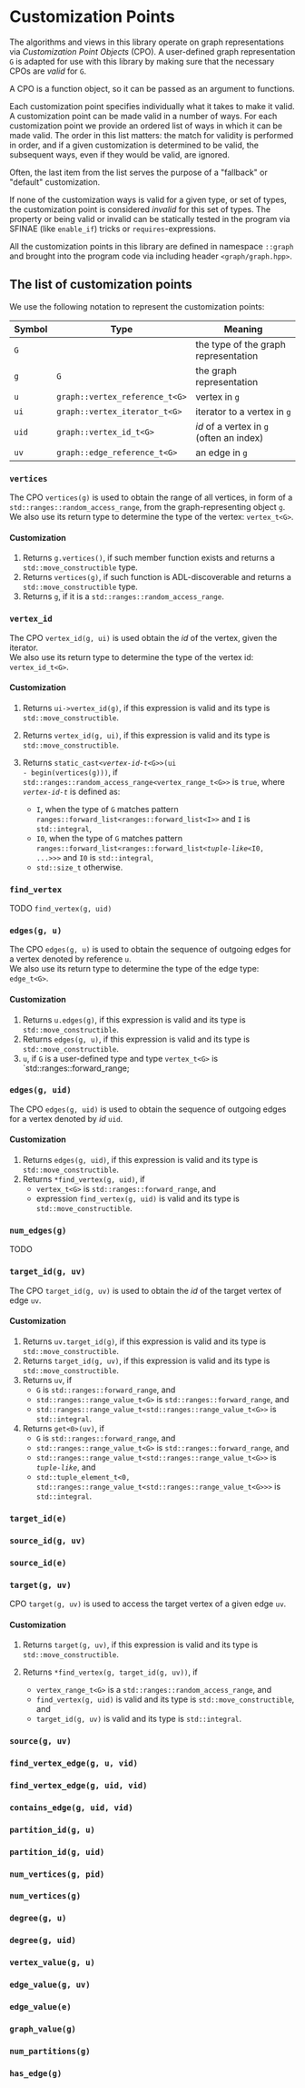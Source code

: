 # Customization Points

The algorithms and views in this library operate on graph representations via _Customization Point Objects_ (CPO). 
A user-defined graph representation `G` is adapted for use with this library by making sure that the necessary CPOs are _valid_ for `G`. 

A CPO is a function object, so it can be passed as an argument to functions.

Each customization point specifies individually what it takes to make it valid. 
A customization point can be made valid in a number of ways. 
For each customization point we provide an ordered list of ways in which it can be made valid.
The order in this list matters: the match for validity is performed in order,
and if a given customization is determined to be valid, the subsequent ways, even if they would be valid, are ignored.

Often, the last item from the list serves the purpose of a "fallback" or "default" customization.

If none of the customization ways is valid for a given type, or set of types, the customization point is considered _invalid_ for this set of types. 
The property or being valid or invalid can be statically tested in the program via SFINAE (like `enable_if`) tricks or `requires`-expressions.

All the customization points in this library are defined in namespace `::graph` and brought into the program code via including header  `<graph/graph.hpp>`.


## The list of customization points

We use the following notation to represent the customization points:


| Symbol | Type                           | Meaning                                  |
|--------|--------------------------------|------------------------------------------|
| `G`    |                                | the type of the graph representation     |
| `g`    | `G`                            | the graph representation                 | 
| `u`    | `graph::vertex_reference_t<G>` | vertex in `g`                            |
| `ui`   | `graph::vertex_iterator_t<G>`  | iterator to a vertex in `g`              |
| `uid`  | `graph::vertex_id_t<G>`        | _id_ of a vertex in `g` (often an index) |
| `uv`   | `graph::edge_reference_t<G>`   | an edge in `g`                           |


### `vertices`

The CPO `vertices(g)` is used to obtain the range of all vertices, in form of a `std::ranges::random_access_range`, from the graph-representing object `g`.
We also use its return type to determine the type of the vertex: `vertex_t<G>`.

#### Customization

 1. Returns `g.vertices()`, if such member function exists and returns a `std::move_constructible` type.
 2. Returns `vertices(g)`, if such function is ADL-discoverable and returns a `std::move_constructible` type.
 3. Returns `g`, if it is a `std::ranges::random_access_range`.


### `vertex_id`

The CPO `vertex_id(g, ui)` is used obtain the _id_ of the vertex, given the iterator. <br>
We also use its return type to determine the type of the vertex id: `vertex_id_t<G>`.

#### Customization

 1. Returns `ui->vertex_id(g)`, if this expression is valid and its type is `std::move_constructible`.
 2. Returns `vertex_id(g, ui)`, if this expression is valid and its type is `std::move_constructible`.
 3. Returns <code>static_cast&lt;<em>vertex-id-t</em>&lt;G&gt;&gt;(ui - begin(vertices(g)))</code>,
    if `std::ranges::random_access_range<vertex_range_t<G>>` is `true`, where <code><em>vertex-id-t</em></code> is defined as:

    * `I`, when the type of `G` matches pattern `ranges::forward_list<ranges::forward_list<I>>` and `I` is `std::integral`,
    * `I0`, when the type of `G` matches pattern <code>ranges::forward_list&lt;ranges::forward_list&lt;<em>tuple-like</em>&lt;I0, ...&gt;&gt;&gt;</code> and `I0` is `std::integral`,
    * `std::size_t` otherwise.


### `find_vertex`

TODO `find_vertex(g, uid)`


### `edges(g, u)`

The CPO `edges(g, u)` is used to obtain the sequence of outgoing edges for a vertex 
denoted by reference `u`. <br>
We also use its return type to determine the type of the edge type: `edge_t<G>`.

#### Customization

 1. Returns `u.edges(g)`, if this expression is valid and its type is `std::move_constructible`.
 2. Returns `edges(g, u)`, if this expression is valid and its type is `std::move_constructible`.
 3. `u`, if `G` is a user-defined type and type `vertex_t<G>` is `std::ranges::forward_range;


### `edges(g, uid)`

The CPO `edges(g, uid)` is used to obtain the sequence of outgoing edges for a vertex 
denoted by _id_ `uid`.

#### Customization

 1. Returns `edges(g, uid)`, if this expression is valid and its type is `std::move_constructible`.
 2. Returns `*find_vertex(g, uid)`, if
    * `vertex_t<G>` is `std::ranges::forward_range`, and
    * expression `find_vertex(g, uid)` is valid and its type is `std::move_constructible`.
 

### `num_edges(g)`

TODO


### `target_id(g, uv)`

The CPO `target_id(g, uv)` is used to obtain the _id_ of the target vertex of edge `uv`.

#### Customization

 1. Returns `uv.target_id(g)`, if this expression is valid and its type is `std::move_constructible`.
 2. Returns `target_id(g, uv)`, if this expression is valid and its type is `std::move_constructible`.
 3. Returns `uv`, if
    * `G` is `std::ranges::forward_range`, and
    * `std::ranges::range_value_t<G>` is `std::ranges::forward_range`, and
    * `std::ranges::range_value_t<std::ranges::range_value_t<G>>` is `std::integral`.
 4. Returns `get<0>(uv)`, if
    * `G` is `std::ranges::forward_range`, and
    * `std::ranges::range_value_t<G>` is `std::ranges::forward_range`, and
    * `std::ranges::range_value_t<std::ranges::range_value_t<G>>` is <code><em>tuple-like</em></code>, and
    * `std::tuple_element_t<0, std::ranges::range_value_t<std::ranges::range_value_t<G>>>` is `std::integral`.


### `target_id(e)`

### `source_id(g, uv)`

### `source_id(e)`


### `target(g, uv)`

CPO `target(g, uv)` is used to access the target vertex of a given edge `uv`.

#### Customization

 1. Returns `target(g, uv)`, if this expression is valid and its type is `std::move_constructible`. 
 2. Returns `*find_vertex(g, target_id(g, uv))`, if
 
    * `vertex_range_t<G>` is a `std::ranges::random_access_range`, and
    * `find_vertex(g, uid)` is valid and its type is `std::move_constructible`, and
    * `target_id(g, uv)` is valid and its type is `std::integral`. 


### `source(g, uv)`

### `find_vertex_edge(g, u, vid)`

### `find_vertex_edge(g, uid, vid)`

### `contains_edge(g, uid, vid)`

### `partition_id(g, u)`

### `partition_id(g, uid)`

### `num_vertices(g, pid)`

### `num_vertices(g)`

### `degree(g, u)`

### `degree(g, uid)`

### `vertex_value(g, u)`

### `edge_value(g, uv)`

### `edge_value(e)`

### `graph_value(g)`

### `num_partitions(g)`

### `has_edge(g)`

